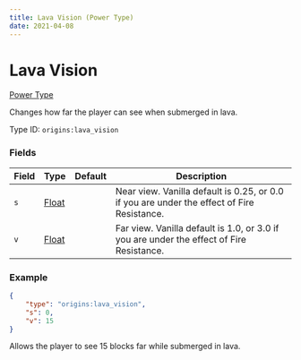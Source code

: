 ```yaml
---
title: Lava Vision (Power Type)
date: 2021-04-08
---
```


# Lava Vision

[Power Type](../power_types.md)

Changes how far the player can see when submerged in lava.

Type ID: `origins:lava_vision`

### Fields

Field  | Type | Default | Description
-------|------|---------|-------------
`s` | [Float](../types/data_types/float.md) | | Near view. Vanilla default is 0.25, or 0.0 if you are under the effect of Fire Resistance.
`v` | [Float](../types/data_types/float.md) | | Far view. Vanilla default is 1.0, or 3.0 if you are under the effect of Fire Resistance.

### Example
```json
{
  	"type": "origins:lava_vision",
  	"s": 0,
  	"v": 15
}
```
Allows the player to see 15 blocks far while submerged in lava.
